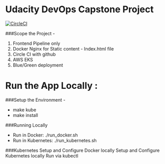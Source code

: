 # Udacity DevOps Capstone Project

[![CircleCI](https://circleci.com/gh/vikrampanth/capstone-p5-udacity/tree/main.svg?style=svg)](https://circleci.com/gh/vikrampanth/capstone-p5-udacity/tree/main)

###Scope the Project - 
1. Frontend Pipeline only
2. Docker Nginx for Static content - Index.html file
3. Circle CI with github
4. AWS EKS 
5. Blue/Green deployment

# Run the App Locally :

###Setup the Environment -
- make kube
- make install

###Running Locally 
- Run in Docker: ./run_docker.sh
- Run in Kubernetes: ./run_kubernetes.sh

###Kubernetes
    Setup and Configure Docker locally
    Setup and Configure Kubernetes locally
    Run via kubectl





